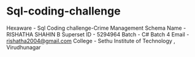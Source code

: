 # Sql-coding-challenge
Hexaware - Sql Coding challenge-Crime Management Schema
Name - RISHATHA SHAHIN B
Superset ID - 5294964
Batch - C# Batch 4
Email - rishatha2004@gmail.com
College - Sethu Institute of Technology , Virudhunagar
